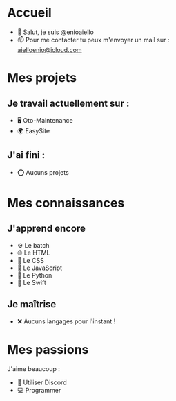 # Accueil
- 👋 Salut, je suis @enioaiello
- 📫 Pour me contacter tu peux m'envoyer un mail sur : aielloenio@icloud.com
# Mes projets
## Je travail actuellement sur :
- 🖥 Oto-Maintenance
- 🌍 EasySite
## J'ai fini :
- ⭕ Aucuns projets
# Mes connaissances
## J'apprend encore
- ⚙️ Le batch 
- 🌐 Le HTML
- 🎨 Le CSS
- 🤖 Le JavaScript
- 🐍 Le Python
- 🦅 Le Swift
## Je maîtrise
- ❌ Aucuns langages pour l'instant !
# Mes passions
J'aime beaucoup :
- 💬 Utiliser Discord
- 💻 Programmer
